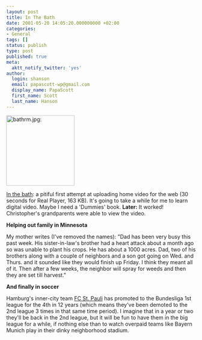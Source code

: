 ```yaml
---
layout: post
title: In The Bath
date: 2001-05-20 14:05:20.000000000 +02:00
categories:
- General
tags: []
status: publish
type: post
published: true
meta:
  aktt_notify_twitter: 'yes'
author:
  login: shanson
  email: papascott-wp@gmail.com
  display_name: PapaScott
  first_name: Scott
  last_name: Hanson
---
```

<p><a href="http://static.userland.com/sh4/gems/mausnews/bath.rm"><img src="http://www.papascott.de/wordpress/wp-content/uploads/2001/05/bathrm.jpg" height="187" width="181" border="0" alt="bathrm.jpg: " /></a></p>
<p><a href="http://static.userland.com/sh4/gems/mausnews/bath.rm">In the bath</a>: a pitiful first attempt at uploading home video for the web (30 seconds for Real Player, 163 KB). It's going to take a while for me to learn digital video. Maybe I need a 'Dummies' book. <b>Later:</b> It worked! Christopher's grandparents were able to view the video.</p>
<p><b>Helping out family in Minnesota</b></p>
<p>My mother writes (I've removed the names): "Dad has been very busy this past week.  His sister-in-law's brother had a heart attack about a month ago so was unable to plant his crops.  He has about a 1000 acres.  Dad, two of his brothers along with a couple of neighbors and a son got going on Wed. and Thurs. and it sounded like they would finish up Friday. I think they meant all of it.  Then after a few weeks, the neighbor will spray for weeds and then they are set till harvest."</p>
<p><b>And finally in soccer</b></p>
<p>Hamburg's inner-city team <a href="http://www.fcstpauli.de">FC St. Pauli</a> has promoted to the Bundesliga 1st league for the 4th in 12 years (which means they've been demoted to the 2nd league 3 times in that same time period).  I imagine that in a year or two they'll be back in the 2nd league, but it will be fun to have them in the big league for a while, if nothing else than to watch overpaid teams like Bayern Munich play in their dinky neighborhood stadium.</p>
